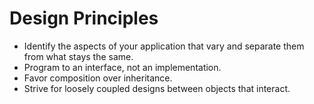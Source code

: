 # Design Principles

* Identify the aspects of your application that vary and separate them from what stays the same.
* Program to an interface, not an implementation.
* Favor composition over inheritance.
* Strive for loosely coupled designs between objects that interact.
